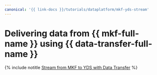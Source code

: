 ```yaml
---
canonical: '{{ link-docs }}/tutorials/dataplatform/mkf-yds-stream'
---
```


# Delivering data from {{ mkf-full-name }} using {{ data-transfer-full-name }}

{% include notitle [Stream from MKF to YDS with Data Transfer](../../_tutorials/dataplatform/data-transfer-mkf-yds.md) %}
